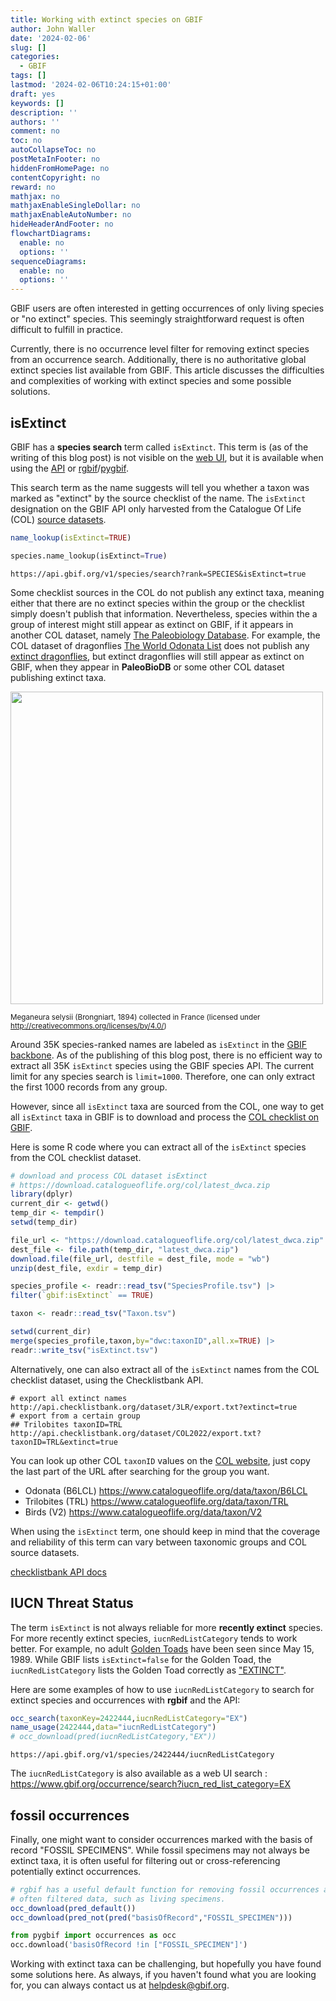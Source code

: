 ```yaml
---
title: Working with extinct species on GBIF
author: John Waller
date: '2024-02-06'
slug: []
categories:
  - GBIF
tags: []
lastmod: '2024-02-06T10:24:15+01:00'
draft: yes
keywords: []
description: ''
authors: ''
comment: no
toc: no
autoCollapseToc: no
postMetaInFooter: no
hiddenFromHomePage: no
contentCopyright: no
reward: no
mathjax: no
mathjaxEnableSingleDollar: no
mathjaxEnableAutoNumber: no
hideHeaderAndFooter: no
flowchartDiagrams:
  enable: no
  options: ''
sequenceDiagrams:
  enable: no
  options: ''
---
```


GBIF users are often interested in getting occurrences of only living species or "no extinct" species. This seemingly straightforward request is often difficult to fulfill in practice. 

Currently, there is no occurrence level filter for removing extinct species from an occurrence search. Additionally, there is no authoritative global extinct species list available from GBIF. This article discusses the difficulties and complexities of working with extinct species and some possible solutions. 

<!--more-->

## isExtinct 

GBIF has a **species search** term called `isExtinct`. This term is (as of the writing of this blog post) is not visible on the [web UI](https://www.gbif.org/species/search), but it is available when using the [API](https://api.gbif.org/v1/species/search?rank=SPECIES&isExtinct=true
) or [rgbif](https://docs.ropensci.org/rgbif/reference/name_lookup.html
)/[pygbif](https://pygbif.readthedocs.io/en/latest/modules/species.html#pygbif.species.name_lookup
). 

This search term as the name suggests will tell you whether a taxon was marked as "extinct" by the source checklist of the name. The `isExtinct` designation on the GBIF API  only harvested from the Catalogue Of Life (COL) [source datasets](https://www.catalogueoflife.org/data/source-datasets). 

```r
name_lookup(isExtinct=TRUE)
```

```python
species.name_lookup(isExtinct=True)
```

```shell
https://api.gbif.org/v1/species/search?rank=SPECIES&isExtinct=true
```

Some checklist sources in the COL do not publish any extinct taxa, meaning either that there are no extinct species within the group or the checklist simply doesn't publish that information. Nevertheless, species within the a group of interest might still appear as extinct on GBIF, if it appears in another COL dataset, namely [The Paleobiology Database](https://www.catalogueoflife.org/data/dataset/268676). For example, the COL dataset of dragonflies [The World Odonata List](https://www.catalogueoflife.org/data/dataset/125101) does not publish any [extinct dragonflies](https://api.gbif.org/v1/species/4822633/speciesProfiles), but extinct dragonflies will still appear as extinct on GBIF, when they appear in **PaleoBioDB** or some other COL dataset publishing extinct taxa.  

<img src="https://api.gbif.org/v1/image/cache/fit-in/500x/occurrence/418979581/media/b2fae8748e77446ef0bcd5a23e373bd6" width="500">

 <small> Meganeura selysii (Brongniart, 1894) collected in France (licensed under http://creativecommons.org/licenses/by/4.0/) </small>

Around 35K species-ranked names are labeled as `isExtinct` in the [GBIF backbone](https://api.gbif.org/v1/species/search?rank=SPECIES&isExtinct=true&limit=1000&datasetKey=d7dddbf4-2cf0-4f39-9b2a-bb099caae36c). As of the publishing of this blog post, there is no efficient way to extract all 35K `isExtinct` species using the GBIF species API. The current limit for any species search is `limit=1000`. Therefore, one can only extract the first 1000 records from any group. 

However, since all `isExtinct` taxa are sourced from the COL, one way to get all `isExtinct` taxa in GBIF is to download and process the [COL checklist on GBIF](https://www.gbif.org/dataset/7ddf754f-d193-4cc9-b351-99906754a03b). 

Here is some R code where you can extract all of the `isExtinct` species from the COL checklist dataset. 

```r 
# download and process COL dataset isExtinct
# https://download.catalogueoflife.org/col/latest_dwca.zip
library(dplyr)
current_dir <- getwd()
temp_dir <- tempdir()
setwd(temp_dir)

file_url <- "https://download.catalogueoflife.org/col/latest_dwca.zip"
dest_file <- file.path(temp_dir, "latest_dwca.zip")
download.file(file_url, destfile = dest_file, mode = "wb")
unzip(dest_file, exdir = temp_dir)

species_profile <- readr::read_tsv("SpeciesProfile.tsv") |> 
filter(`gbif:isExtinct` == TRUE)

taxon <- readr::read_tsv("Taxon.tsv")

setwd(current_dir)
merge(species_profile,taxon,by="dwc:taxonID",all.x=TRUE) |> 
readr::write_tsv("isExtinct.tsv")
```
 Alternatively, one can also extract all of the `isExtinct` names from the COL checklist dataset, using the  Checklistbank API. 

```shell 
# export all extinct names 
http://api.checklistbank.org/dataset/3LR/export.txt?extinct=true
# export from a certain group 
## Trilobites taxonID=TRL
http://api.checklistbank.org/dataset/COL2022/export.txt?taxonID=TRL&extinct=true
```

You can look up other COL `taxonID` values on the [COL website](https://www.catalogueoflife.org/), just copy the last part of the URL after searching for the group you want. 

* Odonata (B6LCL) https://www.catalogueoflife.org/data/taxon/B6LCL
* Trilobites (TRL) https://www.catalogueoflife.org/data/taxon/TRL
* Birds (V2) https://www.catalogueoflife.org/data/taxon/V2

When using the `isExtinct` term, one should keep in mind that the coverage and reliability of this term can vary between taxonomic groups and COL source datasets. 

[checklistbank API docs](https://github.com/CatalogueOfLife/backend/blob/master/API.md)

## IUCN Threat Status

The term `isExtinct` is not always reliable for more **recently extinct** species. For more recently extinct species, `iucnRedListCategory` tends to work better. For example, no adult [Golden Toads](https://www.gbif.org/species/2422444) have been seen since May 15, 1989. While GBIF lists `isExtinct=false` for the Golden Toad, the `iucnRedListCategory` lists the Golden Toad correctly as ["EXTINCT"](https://api.gbif.org/v1/species/2422444/iucnRedListCategory). 

Here are some examples of how to use `iucnRedListCategory` to search for extinct species and occurrences with **rgbif** and the API: 

```r
occ_search(taxonKey=2422444,iucnRedListCategory="EX")
name_usage(2422444,data="iucnRedListCategory")
# occ_download(pred(iucnRedListCategory,"EX"))
```

```shell 
https://api.gbif.org/v1/species/2422444/iucnRedListCategory
```

The `iucnRedListCategory` is also available as a web UI search : 
https://www.gbif.org/occurrence/search?iucn_red_list_category=EX

## fossil occurrences 

Finally, one might want to consider occurrences marked with the basis of record "FOSSIL SPECIMENS". While fossil specimens may not always be extinct taxa, it is often useful for filtering out or cross-referencing potentially extinct occurrences. 

```r
# rgbif has a useful default function for removing fossil occurrences and other
# often filtered data, such as living specimens. 
occ_download(pred_default())
occ_download(pred_not(pred("basisOfRecord","FOSSIL_SPECIMEN")))
```

```python 
from pygbif import occurrences as occ
occ.download('basisOfRecord !in ["FOSSIL_SPECIMEN"]')
```

Working with extinct taxa can be challenging, but hopefully you have found some solutions here. As always, if you haven't found what you are looking for, you can always contact us at helpdesk@gbif.org. 

